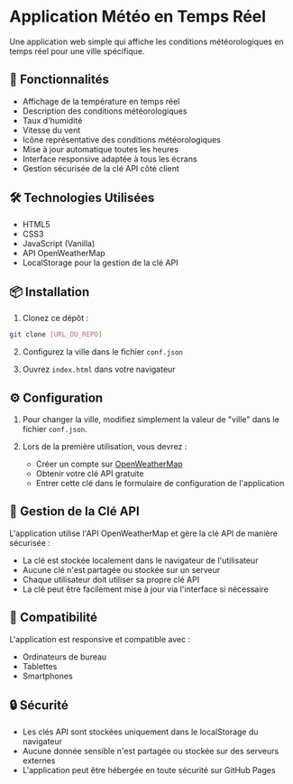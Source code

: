 # Application Météo en Temps Réel

Une application web simple qui affiche les conditions météorologiques en temps réel pour une ville spécifique.

## 🌟 Fonctionnalités

- Affichage de la température en temps réel
- Description des conditions météorologiques
- Taux d'humidité
- Vitesse du vent
- Icône représentative des conditions météorologiques
- Mise à jour automatique toutes les heures
- Interface responsive adaptée à tous les écrans
- Gestion sécurisée de la clé API côté client

## 🛠️ Technologies Utilisées

- HTML5
- CSS3
- JavaScript (Vanilla)
- API OpenWeatherMap
- LocalStorage pour la gestion de la clé API

## 📦 Installation

1. Clonez ce dépôt :

```bash
git clone [URL_DU_REPO]
```
2. Configurez la ville dans le fichier `conf.json`

3. Ouvrez `index.html` dans votre navigateur

## ⚙️ Configuration

1. Pour changer la ville, modifiez simplement la valeur de "ville" dans le fichier `conf.json`.

2. Lors de la première utilisation, vous devrez :
   - Créer un compte sur [OpenWeatherMap](https://openweathermap.org/)
   - Obtenir votre clé API gratuite
   - Entrer cette clé dans le formulaire de configuration de l'application

## 🔑 Gestion de la Clé API

L'application utilise l'API OpenWeatherMap et gère la clé API de manière sécurisée :

- La clé est stockée localement dans le navigateur de l'utilisateur
- Aucune clé n'est partagée ou stockée sur un serveur
- Chaque utilisateur doit utiliser sa propre clé API
- La clé peut être facilement mise à jour via l'interface si nécessaire

## 📱 Compatibilité

L'application est responsive et compatible avec :

- Ordinateurs de bureau
- Tablettes
- Smartphones

## 🔒 Sécurité

- Les clés API sont stockées uniquement dans le localStorage du navigateur
- Aucune donnée sensible n'est partagée ou stockée sur des serveurs externes
- L'application peut être hébergée en toute sécurité sur GitHub Pages

